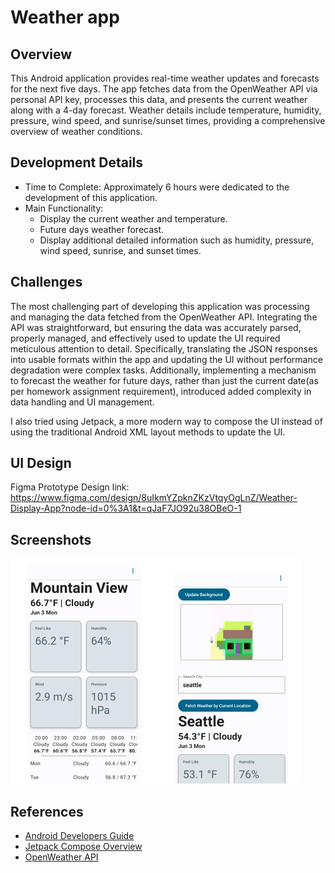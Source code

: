 # Weather app

## Overview
This Android application provides real-time weather updates and forecasts for the next five days. The app fetches data from the OpenWeather API via personal API key, processes this data, and presents the current weather along with a 4-day forecast. Weather details include temperature, humidity, pressure, wind speed, and sunrise/sunset times, providing a comprehensive overview of weather conditions.

## Development Details
- Time to Complete: Approximately 6 hours were dedicated to the development of this application.
- Main Functionality:
  - Display the current weather and temperature.
  -	Future days weather forecast.
  -	Display additional detailed information such as humidity, pressure, wind speed, sunrise, and sunset times.

## Challenges
The most challenging part of developing this application was processing and managing the data fetched from the OpenWeather API. Integrating the API was straightforward, but ensuring the data was accurately parsed, properly managed, and effectively used to update the UI required meticulous attention to detail. Specifically, translating the JSON responses into usable formats within the app and updating the UI without performance degradation were complex tasks. Additionally, implementing a mechanism to forecast the weather for future days, rather than just the current date(as per homework assignment requirement), introduced added complexity in data handling and UI management. 

I also tried using Jetpack, a more modern way to compose the UI instead of using the traditional Android XML layout methods to update the UI.

## UI Design
Figma Prototype Design link: https://www.figma.com/design/8uIkmYZpknZKzVtqyOgLnZ/Weather-Display-App?node-id=0%3A1&t=qJaF7JO92u38OBeO-1

## Screenshots
<img src="screenshots/img1.png" alt="img.png" style="zoom:50%;" /> 

## References
- [Android Developers Guide](https://developer.android.com/guide)
- [Jetpack Compose Overview](https://developer.android.com/jetpack/compose)
- [OpenWeather API](https://openweathermap.org/api)